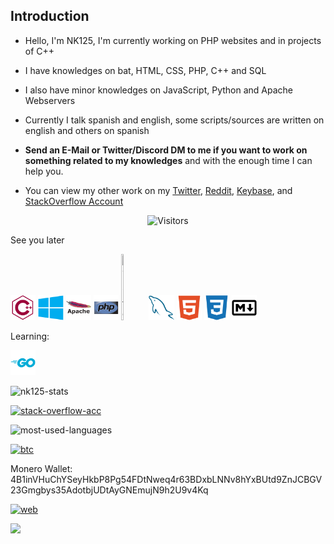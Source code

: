 ## Introduction

- Hello, I'm NK125, I'm currently working on PHP websites and in projects of C++

- I have knowledges on bat, HTML, CSS, PHP, C++ and SQL

- I also have minor knowledges on JavaScript, Python and Apache Webservers

- Currently I talk spanish and english, some scripts/sources are written on english and others on spanish

- **Send an E-Mail or Twitter/Discord DM to me if you want to work on something related to my knowledges** and with the enough time I can help you.

- You can view my other work on my [Twitter](https://twitter.com/tm_bt_), [Reddit](https://www.reddit.com/user/RealNk125), [Keybase](https://keybase.io/NK125), and [StackOverflow Account](https://stackoverflow.com/users/15180180/nk125)

<div align="center"><img src="https://komarev.com/ghpvc/?username=NK125&label=Vistas" alt="Visitors"></div>

See you later

<a href="#"><img class="img" style="width: 8%; height: 8%" src="https://raw.githubusercontent.com/devicons/devicon/master/icons/cplusplus/cplusplus-line.svg" title="C++"></a>
<a href="#"><img class="img" style="width: 8%; height: 8%" src="https://raw.githubusercontent.com/devicons/devicon/master/icons/windows8/windows8-original.svg" title="Batch"></a>
<a href="#"><img class="img" style="width: 8%; height: 8%" src="https://raw.githubusercontent.com/devicons/devicon/master/icons/apache/apache-original-wordmark.svg" title="Apache"></a>
<a href="#"><img class="img" style="width: 8%; height: 8%" src="https://raw.githubusercontent.com/devicons/devicon/master/icons/php/php-original.svg" title="PHP"></a>
<a href="#"><img class="img" style="width: 8%; height: 8%" src="https://upload.wikimedia.org/wikipedia/commons/9/97/Sqlite-square-icon.svg" title="SQLite"></a>
<a href="#"><img class="img" style="width: 8%; height: 8%" src="https://raw.githubusercontent.com/devicons/devicon/master/icons/mysql/mysql-plain.svg" title="MySQL"></a>
<a href="#"><img class="img" style="width: 8%; height: 8%" src="https://raw.githubusercontent.com/devicons/devicon/master/icons/html5/html5-plain.svg" title="HTML"></a>
<a href="#"><img class="img" style="width: 8%; height: 8%" src="https://raw.githubusercontent.com/devicons/devicon/master/icons/css3/css3-plain.svg" title="CSS"></a>
<a href="#"><img class="img" style="width: 8%; height: 8%" src="https://raw.githubusercontent.com/devicons/devicon/master/icons/markdown/markdown-original.svg" title="MarkDown"></a>

Learning:

<a href="#"><img class="img" style="width: 8%; height: 8%" src="https://raw.githubusercontent.com/devicons/devicon/master/icons/go/go-original-wordmark.svg" title="Go"></a>

![nk125-stats](https://github-readme-stats.vercel.app/api?username=Nk125&show_icons=true&theme=dark "Stats")

[![stack-overflow-acc](https://es.stackoverflow.com/users/flair/218722.png?theme=dark)](https://es.stackoverflow.com/users/218722/nk125)

![most-used-languages](https://github-readme-stats.vercel.app/api/top-langs/?username=Nk125&layout=compact&theme=dark "Languages")

[![btc](https://img.shields.io/keybase/btc/NK125?label=BTC%20Address&style=flat-square)](bitcoin:bc1qzkukywzq58tkyjd5a5vk5u8pjmfsfn7dtex9v9?amount=0.00002127)

Monero Wallet: 4B1inVHuChYSeyHkbP8Pg54FDtNweq4r63BDxbLNNv8hYxBUtd9ZnJCBGV23Gmgbys35AdotbjUDtAyGNEmujN9h2U9v4Kq

[![web](https://img.shields.io/website?label=my%20website:%20nekesweb.cf&style=for-the-badge&url=https://nekesweb.cf)](https://nekesweb.cf)

![](https://hit.yhype.me/github/profile?user_id=73507947)
